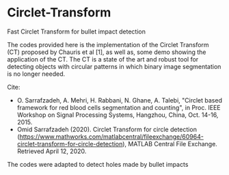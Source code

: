 # Circlet-Transform
Fast Circlet Transform for bullet impact detection

The codes provided here is the implementation of the Circlet Transform (CT) proposed by Chauris et al [1], as well as, some demo showing the application of the CT.  The CT is a state of the art and robust tool for detecting objects with circular patterns in which binary image segmentation is no longer needed.

Cite:
 - O. Sarrafzadeh, A. Mehri, H. Rabbani, N. Ghane, A. Talebi, "Circlet based framework for red blood cells segmentation and counting", in Proc. IEEE Workshop on Signal Processing Systems, Hangzhou, China, Oct. 14-16, 2015.
 - Omid Sarrafzadeh (2020). Circlet Transform for circle detection (https://www.mathworks.com/matlabcentral/fileexchange/60964-circlet-transform-for-circle-detection), MATLAB Central File Exchange. Retrieved April 12, 2020.
 
The codes were adapted to detect holes made by bullet impacts